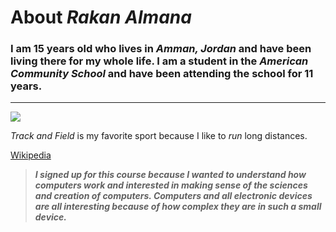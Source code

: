 # About *Rakan Almana*

### I am 15 years old who lives in *Amman, Jordan* and have been living there for my whole life. I am a student in the *American Community School* and have been attending the school for 11 years. 
***
![](https://www.elitefts.com/wp/wp-content/uploads/2011/07/1347223_56136519.jpg)

 *Track and Field* is my favorite sport because I like to *run* long distances.

[Wikipedia](https://www.wikipedia.org/)


> *****I signed up for this course because I wanted to understand how computers work and interested in making sense of the sciences and creation of computers. Computers and all electronic devices are all interesting because of how complex they are in such a small device.***** 
